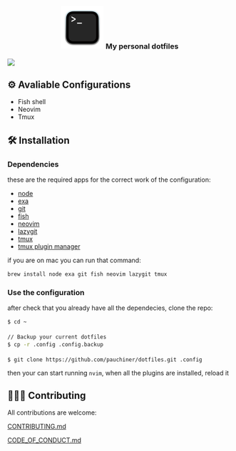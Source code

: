 <h3 align="center" display="inline">
    <img src="https://github.com/pauchiner/dotfiles/blob/main/.github/images/favicon.png" width="96px" height="96px"/>
    My personal dotfiles
</h3>

<image align="center" src="https://github.com/pauchiner/dotfiles/blob/main/.github/images/screenshot.png"/>

## ⚙️  Avaliable Configurations
- Fish shell
- Neovim
- Tmux

## 🛠️ Installation

### Dependencies
these are the required apps for the correct work of the configuration:
- [node](https://nodejs.org/en)
- [exa](https://github.com/ogham/exa)
- [git](https://git-scm.com/) 
- [fish](https://fishshell.com/)
- [neovim](https://neovim.io/)
- [lazygit](https://github.com/jesseduffield/lazygit)
- [tmux](https://github.com/tmux/tmux/wiki)
- [tmux plugin manager](https://github.com/tmux-plugins/tpm#installation)

if you are on mac you can run that command:

```bash
brew install node exa git fish neovim lazygit tmux
```

### Use the configuration

after check that you already have all the dependecies, clone the repo:
```bash
$ cd ~

// Backup your current dotfiles
$ cp -r .config .config.backup

$ git clone https://github.com/pauchiner/dotfiles.git .config
```

then your can start running `nvim`, when all the plugins are installed, reload it

## 🧑‍🤝‍🧑 Contributing
All contributions are welcome:

[CONTRIBUTING.md](https://github.com/pauchiner/dotfiles/blob/main/.github/CONTRIBUTING.md)

[CODE_OF_CONDUCT.md](https://github.com/pauchiner/dotfiles/blob/main/.github/CODE_OF_CONDUCT.md)
